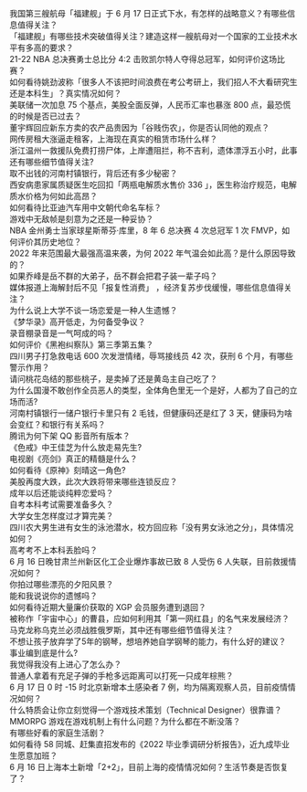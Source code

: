 我国第三艘航母「福建舰」于 6 月 17 日正式下水，有怎样的战略意义？有哪些信息值得关注？  
「福建舰」有哪些技术突破值得关注？建造这样一艘航母对一个国家的工业技术水平有多高的要求？  
21-22 NBA 总决赛勇士总比分 4:2 击败凯尔特人夺得总冠军，如何评价这场比赛？  
如何看待姚劲波称「很多人不该把时间浪费在考公考研上，我们招人不大看研究生还是本科生」？真实情况如何？  
美联储一次加息 75 个基点，美股全面反弹，人民币汇率也暴涨 800 点，最恐慌的时候是否已过去？  
董宇辉回应新东方卖的农产品贵因为「谷贱伤农」，你是否认同他的观点？  
网传房租大涨逼走租客，上海现在真实的租赁市场什么样？  
浙江温州一救援队免费打捞尸体，上岸遭阻拦，称不吉利，遗体漂浮五小时，此事还有哪些细节值得关注?  
取不出钱的河南村镇银行，背后还有多少秘密？  
西安病患家属质疑医生吃回扣「两瓶电解质水售价 336 」，医生称治疗规范，电解质水价格为何如此高昂？  
如何看待比亚迪汽车用中文朝代命名车标？  
游戏中无敌帧是刻意为之还是一种妥协？  
NBA 金州勇士当家球星斯蒂芬·库里，8 年 6 总决赛 4 次总冠军 1 次 FMVP，如何评价其历史地位？  
2022 年来范围最大最强高温来袭，为何 2022 年气温会如此高？是什么原因导致的？  
如果乔峰是岳不群的大弟子，岳不群会把君子装一辈子吗？  
媒体报道上海解封后不见「报复性消费」 ，经济复苏步伐缓慢，哪些信息值得关注？  
为什么说上大学不谈一场恋爱是一种人生遗憾？  
《梦华录》高开低走，为何备受争议？  
录音棚录音是一气呵成的吗？  
如何评价《黑袍纠察队》第三季第五集？  
四川男子打急救电话 600 次发泄情绪，辱骂接线员 42 次，获刑 6 个月，有哪些警示作用？  
请问桃花岛结的那些桃子，是卖掉了还是黄岛主自己吃了？  
为什么国漫不敢创作全员恶人的类型，全体角色里无一个是好，人都为了自己的立场而活?  
河南村镇银行一储户银行卡里只有 2 毛钱，但健康码还是红了 3 天，健康码为啥会变红？和银行有关系吗？  
腾讯为何下架 QQ 影音所有版本？  
《色戒》中王佳芝为什么放走易先生?  
电视剧《亮剑》真正的精髓是什么？  
如何看待《原神》刻晴这一角色?  
美股再度大跌，此次大跌将带来哪些连锁反应？  
成年以后还能谈纯粹恋爱吗？  
自考本科考试需要准备多久？  
大学女生怎样度过才算完美？  
四川农大男生进有女生的泳池潜水，校方回应称「没有男女泳池之分」，具体情况如何？  
高考考不上本科丢脸吗？  
6 月 16 日晚甘肃兰州新区化工企业爆炸事故已致 8 人受伤 6 人失联，目前救援情况如何？  
你拍过哪些漂亮的夕阳风景？  
能和我说说你的遗憾吗？  
如何看待近期大量廉价获取的 XGP 会员服务遭到退回？  
被称作「宇宙中心」的曹县，应如何利用其「第一网红县」的名气来发展经济？  
马克龙称乌克兰必须战胜俄罗斯，其中还有哪些细节值得关注？  
不想让孩子放弃学了5年的钢琴，想培养她自学钢琴的能力，有什么好的建议？  
事业编到底是什么?  
我觉得我没有上进心了怎么办？  
普通人拿着有充足子弹的手枪多远距离可以打死一只成年棕熊？  
6 月 17 日 0 时 -15 时北京新增本土感染者 7 例，均为隔离观察人员，目前疫情情况如何？  
什么特质会让你立刻觉得一个游戏技术策划（Technical Designer）很靠谱？  
MMORPG 游戏在游戏机制上有什么问题？为什么都在不断没落？  
有哪些好看的家庭生活剧？  
如何看待 58 同城、赶集直招发布的《2022 毕业季调研分析报告》，近九成毕业生愿意加班？  
6 月 16 日上海本土新增「2+2」，目前上海的疫情情况如何？生活节奏是否恢复了？  
